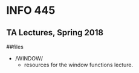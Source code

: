 # INFO 445
## TA Lectures, Spring 2018

##files

- /WINDOW/
  - resources for the window functions lecture.
